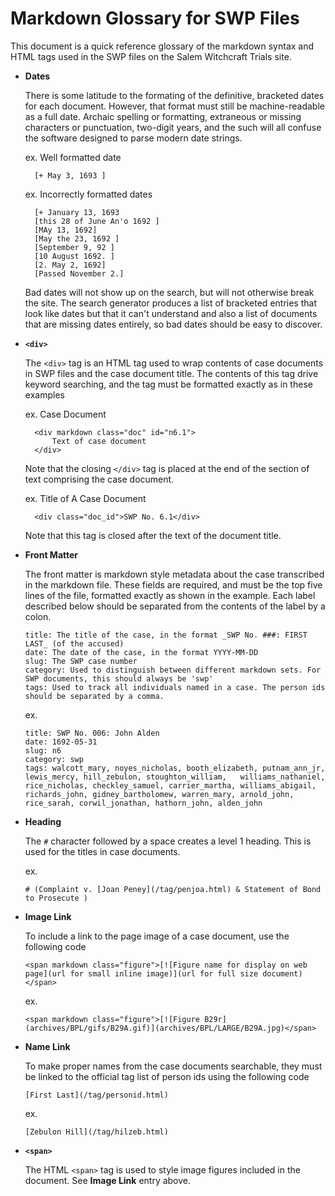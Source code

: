 # Markdown Glossary for SWP Files

This document is a quick reference glossary of the markdown syntax and HTML tags used in the SWP files on the Salem Witchcraft Trials site.

* **Dates**
	
	There is some latitude to the formating of the definitive, bracketed dates for each document. However, that format must still be machine-readable as a full date. Archaic spelling or formatting, extraneous or missing characters or punctuation, two-digit years, and the such will all confuse the software designed to parse modern date strings.

	ex. Well formatted date

		[+ May 3, 1693 ]

	ex. Incorrectly formatted dates

		[+ January 13, 1693 
		[this 28 of June An'o 1692 ] 
		[MAy 13, 1692] 
		[May the 23, 1692 ] 
		[September 9, 92 ] 
		[10 August 1692. ] 
		[2. May 2, 1692] 
		[Passed November 2.]

	Bad dates will not show up on the search, but will not otherwise break the site. The search generator produces a list of bracketed entries that look like dates but that it can't understand and also a list of documents that are missing dates entirely, so bad dates should be easy to discover.

* **`<div>`**
	
	The `<div>` tag is an HTML tag used to wrap contents of case documents in SWP files and the case document title. The contents of this tag drive keyword searching, and the tag must be formatted exactly as in these examples
	
	ex. Case Document 
		
		<div markdown class="doc" id="n6.1">
			Text of case document
		</div>
		
	Note that the closing `</div>` tag is placed at the end of the section of text comprising the case document.
	
	ex. Title of A Case Document
		
		<div class="doc_id">SWP No. 6.1</div>
		
	Note that this tag is closed after the text of the document title.

* **Front Matter**
	
	The front matter is markdown style metadata about the case transcribed in the markdown file. These fields are required, and must be the top five lines of the file, formatted exactly as shown in the example. Each label described below should be separated from the contents of the label by a colon.
	
	```
	title: The title of the case, in the format _SWP No. ###: FIRST LAST_ (of the accused)
	date: The date of the case, in the format YYYY-MM-DD
	slug: The SWP case number
	category: Used to distinguish between different markdown sets. For SWP documents, this should always be 'swp'	
	tags: Used to track all individuals named in a case. The person ids should be separated by a comma.
	```
	
	ex. 
	
	```
	title: SWP No. 006: John Alden
	date: 1692-05-31
	slug: n6
	category: swp
	tags: walcott_mary, noyes_nicholas, booth_elizabeth, putnam_ann_jr, lewis_mercy, hill_zebulon, stoughton_william,  	williams_nathaniel, rice_nicholas, checkley_samuel, carrier_martha, williams_abigail, richards_john, gidney_bartholomew, warren_mary, arnold_john, rice_sarah, corwil_jonathan, hathorn_john, alden_john
	```

* **Heading**
	
	The `#` character followed by a space creates a level 1 heading. This is used for the titles in case documents.
	
	ex.
	
	`# (Complaint v. [Joan Peney](/tag/penjoa.html) & Statement of Bond to Prosecute )`

* **Image Link**
	
	To include a link to the page image of a case document, use the following code
	
	`<span markdown class="figure">[![Figure name for display on web page](url for small inline image)](url for full size document)</span>`
	
	ex.
	
	`<span markdown class="figure">[![Figure B29r](archives/BPL/gifs/B29A.gif)](archives/BPL/LARGE/B29A.jpg)</span>`

* **Name Link**
	
	To make proper names from the case documents searchable, they must be linked to the official tag list of person ids using the following code
	
	`[First Last](/tag/personid.html)`
	
	ex.
	
	`[Zebulon Hill](/tag/hilzeb.html)`

* **`<span>`**
	
	The HTML `<span>` tag is used to style image figures included in the document. See **Image Link** entry above.

